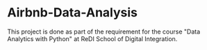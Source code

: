 # Airbnb-Data-Analysis
This project is done as part of the requirement for the course "Data Analytics with Python" at ReDI School of Digital Integration.
